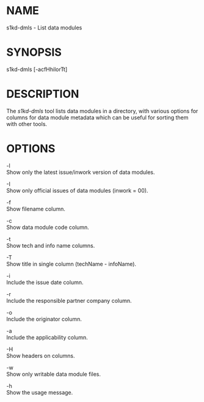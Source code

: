 NAME
====

s1kd-dmls - List data modules

SYNOPSIS
========

s1kd-dmls \[-acfHhilorTt\]

DESCRIPTION
===========

The *s1kd-dmls* tool lists data modules in a directory, with various options for columns for data module metadata which can be useful for sorting them with other tools.

OPTIONS
=======

-l  
Show only the latest issue/inwork version of data modules.

-I  
Show only official issues of data modules (inwork = 00).

-f  
Show filename column.

-c  
Show data module code column.

-t  
Show tech and info name columns.

-T  
Show title in single column (techName - infoName).

-i  
Include the issue date column.

-r  
Include the responsible partner company column.

-o  
Include the originator column.

-a  
Include the applicability column.

-H  
Show headers on columns.

-w  
Show only writable data module files.

-h  
Show the usage message.
